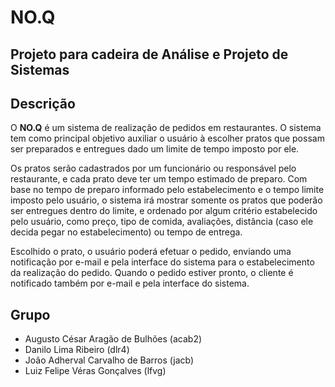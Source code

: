 # NO.Q

## Projeto para cadeira de Análise e Projeto de Sistemas

## Descrição

O **NO.Q** é um sistema de realização de pedidos em restaurantes. O sistema tem como principal objetivo auxiliar o usuário à escolher pratos que possam ser preparados e entregues dado um limite de tempo imposto por ele. 

Os pratos serão cadastrados por um funcionário ou responsável pelo restaurante, e cada prato deve ter um tempo estimado de preparo. Com base no tempo de preparo informado pelo estabelecimento e o tempo limite imposto pelo usuário, o sistema irá mostrar somente os pratos que poderão ser entregues dentro do limite, e ordenado por algum critério estabelecido pelo usuário, como preço, tipo de comida, avaliações, distância (caso ele decida pegar no estabelecimento) ou tempo de entrega.

Escolhido o prato, o usuário poderá efetuar o pedido, enviando uma notificação por e-mail e pela interface do sistema para o estabelecimento da realização do pedido. Quando o pedido estiver pronto, o cliente é notificado também por e-mail e pela interface do sistema.

## Grupo
* Augusto César Aragão de Bulhões (acab2)
* Danilo Lima Ribeiro (dlr4)
* João Adherval Carvalho de Barros (jacb)
* Luiz Felipe Véras Gonçalves (lfvg)
 